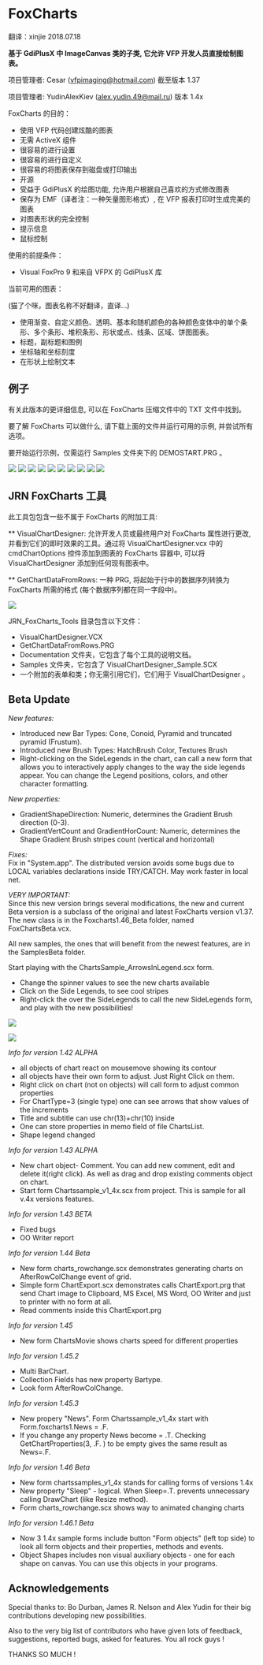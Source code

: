 # FoxCharts

翻译：xinjie  2018.07.18

**基于 GdiPlusX 中 ImageCanvas 类的子类, 它允许 VFP 开发人员直接绘制图表。**

项目管理者: Cesar ([vfpimaging@hotmail.com](mailto:vfpimaging@hotmail.com)) 截至版本 1.37

项目管理者: YudinAlexKiev (alex.yudin.49@mail.ru) 版本 1.4x

FoxCharts 的目的：
* 使用 VFP 代码创建炫酷的图表
* 无需 ActiveX 组件
* 很容易的进行设置
* 很容易的进行自定义
* 很容易的将图表保存到磁盘或打印输出
* 开源
* 受益于 GdiPlusX 的绘图功能, 允许用户根据自己喜欢的方式修改图表
* 保存为 EMF（译者注：一种矢量图形格式）, 在 VFP 报表打印时生成完美的图表
* 对图表形状的完全控制
* 提示信息
* 鼠标控制

使用的前提条件：
* Visual FoxPro 9 和来自 VFPX 的 GdiPlusX 库

当前可用的图表：

(猫了个咪，图表名称不好翻译，直译...)

* 使用渐变、自定义颜色、透明、基本和随机颜色的各种颜色变体中的单个条形、多个条形、堆积条形、形状或点、线条、区域、饼图图表。
* 标题，副标题和图例
* 坐标轴和坐标刻度
* 在形状上绘制文本

## 例子

有关此版本的更详细信息, 可以在 FoxCharts 压缩文件中的 TXT 文件中找到。

要了解 FoxCharts 可以做什么, 请下载上面的文件并运行可用的示例, 并尝试所有选项。

要开始运行示例，仅需运行 Samples 文件夹下的 DEMOSTART.PRG 。

![](FoxCharts_1Donut.png)
![](FoxCharts_2Line.png)
![](FoxCharts_3multibar.png)
![](FoxCharts_4monoch.png)
![](FoxCharts_5Pie.png)
![](FoxCharts_6Shapes.png)
![](FoxCharts_7Stacked.png)
![](FoxCharts_8Area.png)
![](FoxCharts_FoxChartsNew_4.png)
![](FoxCharts_FoxChartsNew_3.png)

## JRN FoxCharts 工具

此工具包包含一些不属于 FoxCharts 的附加工具:

** VisualChartDesigner: 允许开发人员或最终用户对 FoxCharts 属性进行更改, 并看到它们的即时效果的工具。通过将 VisualChartDesigner.vcx 中的 cmdChartOptions 控件添加到图表的 FoxCharts 容器中, 可以将 VisualChartDesigner 添加到任何现有图表中。

** GetChartDataFromRows: 一种 PRG, 将起始于行中的数据序列转换为 FoxCharts 所需的格式 (每个数据序列都在同一字段中)。

![](FoxCharts%20Tools_VisualChartDesigner.png)

JRN_FoxCharts_Tools 目录包含以下文件：
* VisualChartDesigner.VCX
* GetChartDataFromRows.PRG
* Documentation 文件夹，它包含了每个工具的说明文档。
* Samples 文件夹，它包含了 VisualChartDesigner_Sample.SCX
* 一个附加的表单和类；你无需引用它们，它们用于  VisualChartDesigner 。

## Beta Update

*New features:*
* Introduced new Bar Types: Cone, Conoid, Pyramid and truncated pyramid (Frustum).
* Introduced new Brush Types: HatchBrush Color, Textures Brush
* Right-clicking on the SideLegends in the chart, can call a new form that allows you to interactively apply changes to the way the side legends appear. You can change the Legend positions, colors, and other character formatting.

*New properties:*
* GradientShapeDirection: Numeric, determines the Gradient Brush direction (0-3).
* GradientVertCount and GradientHorCount: Numeric, determines the Shape Gradient Brush stripes count (vertical and horizontal)

*Fixes:*  
Fix in "System.app". The distributed version avoids some bugs due to LOCAL variables declarations inside TRY/CATCH. May work faster in local net.

*VERY IMPORTANT:*  
Since this new version brings several modifications, the new and current Beta version is a subclass of the original and latest FoxCharts version v1.37. The new class is in the Foxcharts1.46_Beta folder, named FoxChartsBeta.vcx.

All new samples, the ones that will benefit from the newest features, are in the SamplesBeta folder.

Start playing with the ChartsSample_ArrowsInLegend.scx form.
- Change the spinner values to see the new charts available
- Click on the Side Legends, to see cool stripes 
- Right-click the over the SideLegends to call the new SideLegends form, and play with the new possibilities!

![](FoxChartsNew_4.png)

![](FoxChartsNew_3.png)

*Info for version 1.42 ALPHA*
- all objects of chart react on mousemove showing its contour
- all objects have their own form to adjust. Just Right Click on them.
- Right click on chart (not on objects) will call form to adjust common properties
- For ChartType=3 (single type) one can see arrows that show values o​f the increments
- Title and subtitle can use chr(13)+chr(10) inside
- One can store properties in memo field of file ChartsList.
- Shape legend changed

*Info for version 1.43 ALPHA*
- New chart object- Comment. You can add new comment, edit and delete it(right click). As well as drag and drop existing comments object on chart.
- Start form Chartssample_v1_4x.scx from project. This is sample for all v.4x versions features.

*Info for version 1.43 BETA*
- Fixed bugs
- OO Writer report

*Info for version 1.44 Beta*
* New form charts_rowchange.scx demonstrates generating charts on  AfterRowColChange event of grid.
* Simple form ChartExport.scx demonstrates calls ChartExport.prg that send Chart image to Clipboard, MS Excel, MS Word, OO Writer and just to printer with no form at all.
* Read comments inside this ChartExport.prg

*Info for version 1.45*  
* New form ChartsMovie shows charts speed for different properties

*Info for version 1.45.2*  
* Multi BarChart.
* Collection Fields has new property Bartype.
* Look form AfterRowColChange.

*Info for version 1.45.3*  
* New propery "News". Form Chartssample_v1_4x start with Form.foxcharts1.News = .F.
* If you change any property News become = .T.
Checking GetChartProperties(3, .F. ) to be empty gives the same result as News=.F.

*Info for version 1.46 Beta*  
* New form chartssamples_v1_4x stands for calling forms of versions 1.4x
* New property "Sleep" - logical. When Sleep=.T. prevents unnecessary calling DrawChart (like Resize method).
* Form charts_rowchange.scx shows way to animated changing charts

*Info for version 1.46.1 Beta*  
* Now 3 1.4x sample forms include button "Form objects" (left top side) to look all form objects and their properties, methods and events.
* Object Shapes includes non visual auxiliary objects - one for each shape on canvas.
You can use this objects in your programs.

## Acknowledgements

Special thanks to: Bo Durban, James R. Nelson and Alex Yudin for their big contributions developing new possibilities.

Also to the very big list of contributors who have given lots of feedback, suggestions, reported bugs, asked for features.
You all rock guys !

THANKS SO MUCH !
